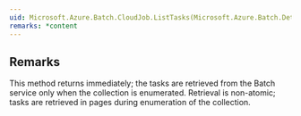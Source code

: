 ```yaml
---  
uid: Microsoft.Azure.Batch.CloudJob.ListTasks(Microsoft.Azure.Batch.DetailLevel,System.Collections.Generic.IEnumerable{Microsoft.Azure.Batch.BatchClientBehavior})  
remarks: *content  
---  
```

  
## Remarks  
 This method returns immediately; the tasks are retrieved from the Batch service only when the collection is enumerated.             Retrieval is non-atomic; tasks are retrieved in pages during enumeration of the collection.